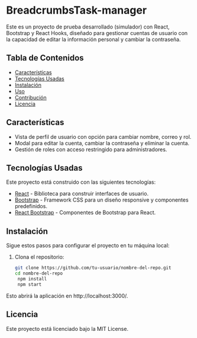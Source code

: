 # BreadcrumbsTask-manager


Este es un proyecto de prueba desarrollado (simulador) con React, Bootstrap y React Hooks, diseñado para gestionar cuentas de usuario con la capacidad de editar la información personal y cambiar la contraseña.

## Tabla de Contenidos

- [Características](#características)
- [Tecnologías Usadas](#tecnologías-usadas)
- [Instalación](#instalación)
- [Uso](#uso)
- [Contribución](#contribución)
- [Licencia](#licencia)

## Características

- Vista de perfil de usuario con opción para cambiar nombre, correo y rol.
- Modal para editar la cuenta, cambiar la contraseña y eliminar la cuenta.
- Gestión de roles con acceso restringido para administradores.

## Tecnologías Usadas

Este proyecto está construido con las siguientes tecnologías:

- [React](https://reactjs.org/) - Biblioteca para construir interfaces de usuario.
- [Bootstrap](https://getbootstrap.com/) - Framework CSS para un diseño responsive y componentes predefinidos.
- [React Bootstrap](https://react-bootstrap.github.io/) - Componentes de Bootstrap para React.


## Instalación

Sigue estos pasos para configurar el proyecto en tu máquina local:

1. Clona el repositorio:
   ```bash
   git clone https://github.com/tu-usuario/nombre-del-repo.git
   cd nombre-del-repo
    npm install
    npm start
  Esto abrirá la aplicación en http://localhost:3000/.
  
## Licencia
Este proyecto está licenciado bajo la MIT License.
